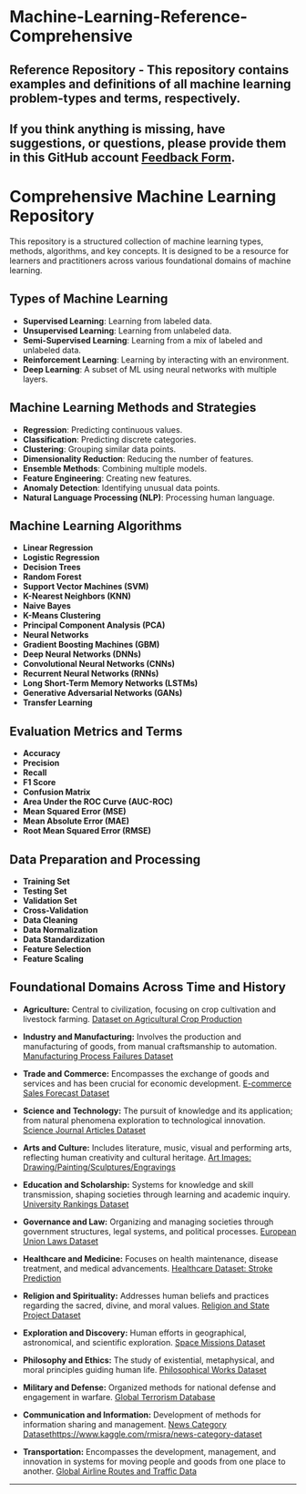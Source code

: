 # Machine-Learning-Reference-Comprehensive
Reference Repository - This repository contains examples and definitions of all machine learning problem-types and terms, respectively.
---
If you think anything is missing, have suggestions, or questions, please provide them in this GitHub account [Feedback Form](https://robert-z-lehr.github.io/Feedback/).
---

# Comprehensive Machine Learning Repository

This repository is a structured collection of machine learning types, methods, algorithms, and key concepts. It is designed to be a resource for learners and practitioners across various foundational domains of machine learning.

## Types of Machine Learning

- **Supervised Learning**: Learning from labeled data.
- **Unsupervised Learning**: Learning from unlabeled data.
- **Semi-Supervised Learning**: Learning from a mix of labeled and unlabeled data.
- **Reinforcement Learning**: Learning by interacting with an environment.
- **Deep Learning**: A subset of ML using neural networks with multiple layers.

## Machine Learning Methods and Strategies

- **Regression**: Predicting continuous values.
- **Classification**: Predicting discrete categories.
- **Clustering**: Grouping similar data points.
- **Dimensionality Reduction**: Reducing the number of features.
- **Ensemble Methods**: Combining multiple models.
- **Feature Engineering**: Creating new features.
- **Anomaly Detection**: Identifying unusual data points.
- **Natural Language Processing (NLP)**: Processing human language.

## Machine Learning Algorithms

- **Linear Regression**
- **Logistic Regression**
- **Decision Trees**
- **Random Forest**
- **Support Vector Machines (SVM)**
- **K-Nearest Neighbors (KNN)**
- **Naive Bayes**
- **K-Means Clustering**
- **Principal Component Analysis (PCA)**
- **Neural Networks**
- **Gradient Boosting Machines (GBM)**
- **Deep Neural Networks (DNNs)**
- **Convolutional Neural Networks (CNNs)**
- **Recurrent Neural Networks (RNNs)**
- **Long Short-Term Memory Networks (LSTMs)**
- **Generative Adversarial Networks (GANs)**
- **Transfer Learning**

## Evaluation Metrics and Terms

- **Accuracy**
- **Precision**
- **Recall**
- **F1 Score**
- **Confusion Matrix**
- **Area Under the ROC Curve (AUC-ROC)**
- **Mean Squared Error (MSE)**
- **Mean Absolute Error (MAE)**
- **Root Mean Squared Error (RMSE)**

## Data Preparation and Processing

- **Training Set**
- **Testing Set**
- **Validation Set**
- **Cross-Validation**
- **Data Cleaning**
- **Data Normalization**
- **Data Standardization**
- **Feature Selection**
- **Feature Scaling**

## Foundational Domains Across Time and History
- **Agriculture:** Central to civilization, focusing on crop cultivation and livestock farming.
[Dataset on Agricultural Crop Production](https://www.kaggle.com/unitednations/global-food-agriculture-statistics)

- **Industry and Manufacturing:** Involves the production and manufacturing of goods, from manual craftsmanship to automation.
[Manufacturing Process Failures Dataset](https://www.kaggle.com/shwetabh123/mall-customers)

- **Trade and Commerce:** Encompasses the exchange of goods and services and has been crucial for economic development.
[E-commerce Sales Forecast Dataset](https://www.kaggle.com/carrie1/ecommerce-data)

- **Science and Technology:** The pursuit of knowledge and its application; from natural phenomena exploration to technological innovation.
[Science Journal Articles Dataset](https://www.kaggle.com/Cornell-University/arxiv)

- **Arts and Culture:** Includes literature, music, visual and performing arts, reflecting human creativity and cultural heritage.
[Art Images: Drawing/Painting/Sculptures/Engravings](https://www.kaggle.com/ikarus777/best-artworks-of-all-time)

- **Education and Scholarship:** Systems for knowledge and skill transmission, shaping societies through learning and academic inquiry.
[University Rankings Dataset](https://www.kaggle.com/mylesoneill/world-university-rankings)

- **Governance and Law:** Organizing and managing societies through government structures, legal systems, and political processes.
[European Union Laws Dataset](https://www.kaggle.com/danofer/eu-laws)

- **Healthcare and Medicine:** Focuses on health maintenance, disease treatment, and medical advancements.
[Healthcare Dataset: Stroke Prediction](https://www.kaggle.com/fedesoriano/stroke-prediction-dataset)

- **Religion and Spirituality:** Addresses human beliefs and practices regarding the sacred, divine, and moral values.
[Religion and State Project Dataset](https://www.thearda.com/Archive/Files/Descriptions/RAS3DESC.asp)

- **Exploration and Discovery:** Human efforts in geographical, astronomical, and scientific exploration.
[Space Missions Dataset](https://www.kaggle.com/agirlcoding/all-space-missions-from-1957)

- **Philosophy and Ethics:** The study of existential, metaphysical, and moral principles guiding human life.
[Philosophical Works Dataset](https://www.kaggle.com/kouroshalizadeh/philosophical-texts)

- **Military and Defense:** Organized methods for national defense and engagement in warfare.
[Global Terrorism Database](https://www.kaggle.com/START-UMD/gtd)

- **Communication and Information:** Development of methods for information sharing and management.
[News Category Dataset](https://www.kaggle.com/rmisra/news-category-dataset)https://www.kaggle.com/rmisra/news-category-dataset

- **Transportation:** Encompasses the development, management, and innovation in systems for moving people and goods from one place to another. [Global Airline Routes and Traffic Data](https://www.kaggle.com/shubhendumishra/airline-routes-and-traffic-data)
---
